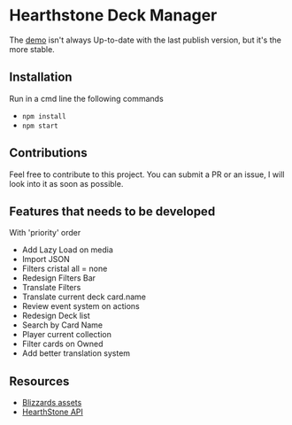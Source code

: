 Hearthstone Deck Manager
========================

The [demo](http://hearthstone.qsomazzi.fr) isn't always Up-to-date with the last publish version, but it's the more stable. 

Installation
------------

Run in a cmd line the following commands
- `npm install`
- `npm start`

Contributions
-------------

Feel free to contribute to this project. You can submit a PR or an issue, I will look into it as soon as possible.

Features that needs to be developed
-----------------------------------

With 'priority' order

- Add Lazy Load on media 
- Import JSON
- Filters cristal all = none
- Redesign Filters Bar
- Translate Filters
- Translate current deck card.name
- Review event system on actions
- Redesign Deck list
- Search by Card Name
- Player current collection
- Filter cards on Owned
- Add better translation system

Resources
---------

- [Blizzards assets](http://blizzard.gamespress.com)
- [HearthStone API](https://market.mashape.com/omgvamp/hearthstone)
